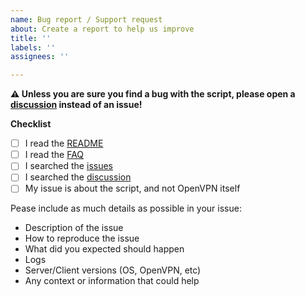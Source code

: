 ```yaml
---
name: Bug report / Support request
about: Create a report to help us improve
title: ''
labels: ''
assignees: ''

---
```


**⚠️ Unless you are sure you find a bug with the script, please open a [discussion](https://github.com/angristan/openvpn-install/discussions) instead of an issue!**

**Checklist**

- [ ] I read the [README](https://github.com/angristan/openvpn-install/blob/master/README.md)
- [ ] I read the [FAQ](https://github.com/angristan/openvpn-install/blob/master/FAQ.md)
- [ ] I searched the [issues](https://github.com/angristan/openvpn-install/issues?q=is%3Aissue+)
- [ ] I searched the [discussion](https://github.com/angristan/openvpn-install/discussions)
- [ ] My issue is about the script, and not OpenVPN itself

<!---
If you need help with OpenVPN itself, please us the [community forums](https://forums.openvpn.net/) or [Stack Overflow](https://stackoverflow.com/questions/tagged/openvpn)
--->

Pease include as much details as possible in your issue:

- Description of the issue
- How to reproduce the issue
- What did you expected should happen
- Logs
- Server/Client versions (OS, OpenVPN, etc)
- Any context or information that could help
